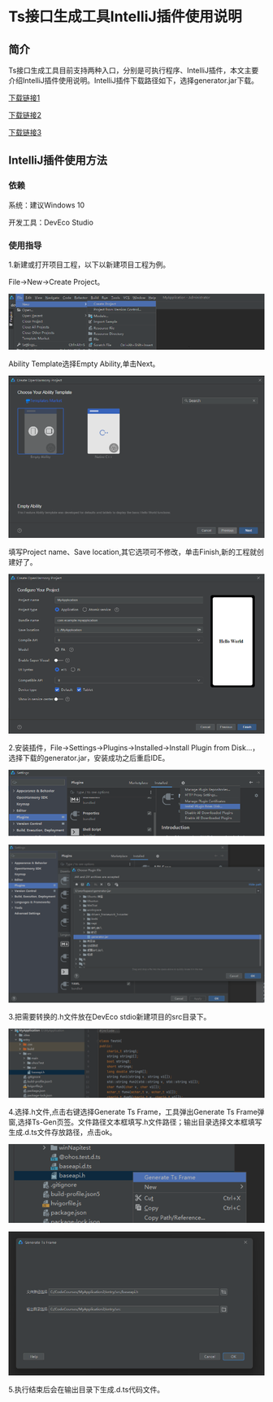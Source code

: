 # Ts接口生成工具IntelliJ插件使用说明

## 简介

Ts接口生成工具目前支持两种入口，分别是可执行程序、IntelliJ插件，本文主要介绍IntelliJ插件使用说明。IntelliJ插件下载路径如下，选择generator.jar下载。

[下载链接1](http://ftpkaihongdigi.i234.me:5000/sharing/kBG1c7CvT)

[下载链接2](http://ftp.kaihong.com:5000/sharing/kBG1c7CvT)

[下载链接3](http://ftp.kaihongdigi.com:5000/sharing/kBG1c7CvT)

## IntelliJ插件使用方法

### 依赖

系统：建议Windows 10

开发工具：DevEco Studio

### 使用指导

1.新建或打开项目工程，以下以新建项目工程为例。

File->New->Create Project。

![](../../figures/DevEco_step_newFile.png)

Ability Template选择Empty Ability,单击Next。

![](../../figures/DevEco_step_firstNext.png)

填写Project name、Save location,其它选项可不修改，单击Finish,新的工程就创建好了。

![](../../figures/DevEco_step_finish.png)

2.安装插件，File->Settings->Plugins->Installed->Install Plugin from Disk...，选择下载的generator.jar，安装成功之后重启IDE。

![](../../figures/DevEco_step_pluginsOk.png)

![](../../figures/DevEco_step_napiPlugins.png)

3.把需要转换的.h文件放在DevEco stdio新建项目的src目录下。

![](../../figures/DevEco_step_ts.png)

4.选择.h文件,点击右键选择Generate Ts Frame，工具弹出Generate Ts Frame弹窗,选择Ts-Gen页签。文件路径文本框填写.h文件路径；输出目录选择文本框填写生成.d.ts文件存放路径，点击ok。

![](../../figures/DevEco_step_tsGenerate.png)

![](../../figures/DevEco_step_ts_ok.png)

5.执行结束后会在输出目录下生成.d.ts代码文件。
